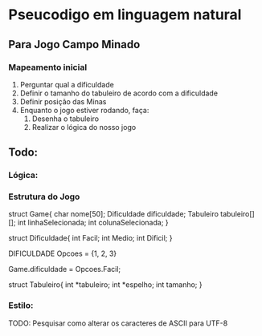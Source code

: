 # Pseucodigo em linguagem natural
## Para Jogo Campo Minado

### Mapeamento inicial
1. Perguntar qual a dificuldade
2. Definir o tamanho do tabuleiro de acordo com a dificuldade
3. Definir posição das Minas
4. Enquanto o jogo estiver rodando, faça:
   1. Desenha o tabuleiro
   2. Realizar o lógica do nosso jogo

## Todo:

### Lógica:


### Estrutura do Jogo

struct Game{
  char nome[50];
  Dificuldade dificuldade;
  Tabuleiro tabuleiro[][];
  int linhaSelecionada;
  int colunaSelecionada;
}

struct Dificuldade{
  int Facil;
  int Medio;
  int Dificil;
}

DIFICULDADE Opcoes = {1, 2, 3}

Game.dificuldade = Opcoes.Facil;

struct Tabuleiro{
  int *tabuleiro;
  int *espelho;
  int tamanho;
}

### Estilo:
TODO: Pesquisar como alterar os caracteres de ASCII para UTF-8
